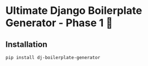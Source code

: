 # Ultimate Django Boilerplate Generator - Phase 1 🚀

## Installation

```bash
pip install dj-boilerplate-generator